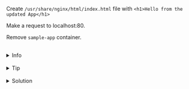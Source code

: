 
Create `/usr/share/nginx/html/index.html` file with `<h1>Hello from the updated App</h1>`

Make a request to localhost:80.

Remove `sample-app` container.

<br>
<details><summary>Info</summary>
<br>

```plain
Bind mount is not populated by data from container - https://docs.docker.com/storage/bind-mounts/#mount-into-a-non-empty-directory-on-the-container.
```

</details>

<br>
<details><summary>Tip</summary>
<br>

```plain
Use --mount or -v flag to mount volume.

Use -d flag to run container in the detached mode.

Use the command 'curl' for making a request to localhost.

Use echo and > to create file.
```

</details>


<br>
<details><summary>Solution</summary>
<br>

<br>

Create index.html file:

<br>

```plain
docker exec sample-app sh -c "echo '<h1>Hello from the updated App</h1>' > /usr/share/nginx/html/index.html"
```{{exec}}

<br>

Make a request to localhost:80:

<br>

```plain
curl localhost:80
```{{exec}}

<br>

Remove the `sample-app` container:

<br>

```plain
docker rm -f sample-app
```{{exec}}
OR
```plain
docker stop sample app && docker rm sample-app
```{{copy}}
